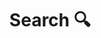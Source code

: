 ---
title: "Search 🔍" # in any language you want
layout: "search" # is necessary
# url: "/archive"
# description: "Description for Search"
summary: "If you want to look up content in this page, click here."
placeholder: "placeholder text in search input box"
---